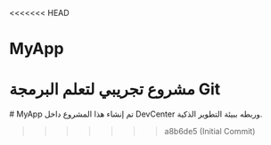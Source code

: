 <<<<<<< HEAD
# MyApp
مشروع تجريبي لتعلم البرمجة Git
=======
﻿# MyApp
تم إنشاء هذا المشروع داخل DevCenter وربطه ببيئة التطوير الذكية.
>>>>>>> a8b6de5 (Initial Commit)
